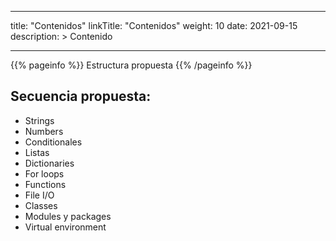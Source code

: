 
---
title: "Contenidos"
linkTitle: "Contenidos"
weight: 10
date: 2021-09-15
description: >
  Contenido

---

{{% pageinfo %}}
Estructura propuesta
{{% /pageinfo %}}


## Secuencia propuesta:
* Strings
* Numbers
* Conditionales
* Listas
* Dictionaries
* For loops
* Functions
* File I/O
* Classes
* Modules y packages
* Virtual environment
  
